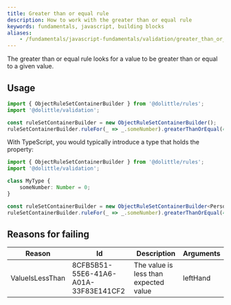 ```yaml
---
title: Greater than or equal rule
description: How to work with the greater than or equal rule
keywords: fundamentals, javascript, building blocks
aliases:
    - /fundamentals/javascript-fundamentals/validation/greater_than_or_equal/
---
```

The greater than or equal rule looks for a value to be greater than or equal to a given value.

## Usage

```javascript
import { ObjectRuleSetContainerBuilder } from '@dolittle/rules';
import '@dolittle/validation';

const ruleSetContainerBuilder = new ObjectRuleSetContainerBuilder();
ruleSetContainerBuilder.ruleFor(_ => _.someNumber).greaterThanOrEqual(42);
```

With TypeScript, you would typically introduce a type that holds the property:

```typescript
import { ObjectRuleSetContainerBuilder } from '@dolittle/rules';
import '@dolittle/validation';

class MyType {
    someNumber: Number = 0;
}

const ruleSetContainerBuilder = new ObjectRuleSetContainerBuilder<Person>();
ruleSetContainerBuilder.ruleFor(_ => _.someNumber).greaterThanOrEqual(42);
```

## Reasons for failing

| Reason | Id | Description | Arguments |
| ------ | --- | ----------- | --------- |
| ValueIsLessThan | 8CFB5B51-55E6-41A6-A01A-33F83E141CF2 | The value is less than expected value | leftHand |
